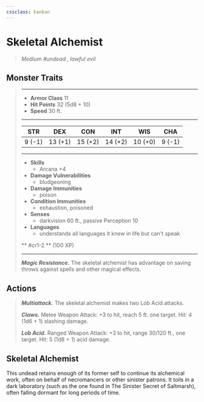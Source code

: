 ```yaml
---
cssclass: kanban
---
```


# Skeletal Alchemist
>*Medium #undead , lawful evil*
## Monster Traits
>___
>- **Armor Class** 11
>- **Hit Points** 32 (5d8 + 10)
>- **Speed** 30 ft.
>___
>|STR|DEX|CON|INT|WIS|CHA|
>|:---:|:---:|:---:|:---:|:---:|:---:|
>|9 (-1)|13 (+1)|15 (+2)|14 (+2)|10 (+0)|9 (-1)|
>___
>- **Skills**
>	 - Arcana +4
>- **Damage Vulnerabilities**
>	 - bludgeoning
>- **Damage Immunities**
>	 - poison
>- **Condition Immunities**
>	 - exhaustion, poisoned
>- **Senses**
>	 - darkvision 60 ft., passive Perception 10
>- **Languages**
>	 - understands all languages it knew in life but can't speak
>
> ** #cr1-2 ** (100 XP)
>___
>***Magic Resistance.*** The skeletal alchemist has advantage on saving throws against spells and other magical effects.  
>
## Actions
>***Multiattack.*** The skeletal alchemist makes two Lob Acid attacks.  
>
>***Claws.*** Melee Weapon Attack: +3 to hit, reach 5 ft. one target. Hit: 4 (1d6 + 1) slashing damage.  
>
>***Lob Acid.*** Ranged Weapon Attack: +3 to hit, range 30/120 ft., one target. Hit: 5 (1d8 + 1) acid damage.
## Skeletal Alchemist
This undead retains enough of its former self to continue its alchemical work, often on behalf of necromancers or other sinister patrons. It toils in a dark laboratory (such as the one found in The Sinister Secret of Saltmarsh), often falling dormant for long periods of time.